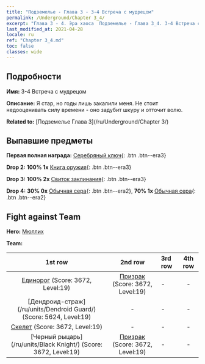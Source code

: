 ```yaml
---
title: "Подземелье - Глава 3 - 3-4 Встреча с мудрецом"
permalink: /Underground/Chapter 3_4/
excerpt: "Глава 3 - 4. Эра хаоса  Подземелье - Глава 3_4. 3-4 Встреча с мудрецом"
last_modified_at: 2021-04-28
locale: ru
ref: "Chapter 3_4.md"
toc: false
classes: wide
---
```


## Подробности

 **Имя:** 3-4 Встреча с мудрецом

 **Описание:** Я стар, но годы лишь закалили меня. Не стоит недооценивать силу времени - оно задубит шкуру и отточит волю.

 **Related to:** [Подземелье Глава 3](/ru/Underground/Chapter 3/)

## Выпавшие предметы

 **Первая полная награда:** [Серебряный ключ](/ItemsRU/con_693/){: .btn .btn--era3}

 **Drop 2:** **100% 1x** [Книга оружия](/ItemsRU/mat_18/){: .btn .btn--era3}

 **Drop 3:** **100% 2x** [Свиток заклинания](/ItemsRU/con_694/){: .btn .btn--era3}

 **Drop 4:** **30% 0x** [Обычная сера](/ItemsRU/mat_9/){: .btn .btn--era2}, **70% 1x** [Обычная сера](/ItemsRU/mat_9/){: .btn .btn--era2}


## Fight against Team
 **Hero:** [Мюллих](/ru/heroes/Mullich/)

 **Team:**


  | 1st row | 2nd row | 3rd row | 4th row |
  |:----:|:----:|:----|:----:|
  | [Единорог](/ru/units/Unicorn/) (Score: 3672, Level:19)  | [Призрак](/ru/units/Wight/) (Score: 3672, Level:19)  | - | - |
  | [Дендроид-страж](/ru/units/Dendroid Guard/) (Score: 5624, Level:19)  | - | - | - |
  | [Скелет](/ru/units/Skeleton/) (Score: 3672, Level:19)  | - | - | - |
  | [Черный рыцарь](/ru/units/Black Knight/) (Score: 3672, Level:19)  | [Призрак](/ru/units/Wight/) (Score: 3672, Level:19)  | - | - |


